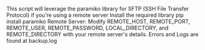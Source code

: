  This script will leverage the paramiko library for SFTP (SSH File Transfer Protocol) if you're using a remote server
Install the required library pip install paramiko
Remote Server: Modify REMOTE_HOST, REMOTE_PORT, REMOTE_USER, REMOTE_PASSWORD, LOCAL_DIRECTORY, and REMOTE_DIRECTORY with your remote server's details.
Errors and Logs are found at backup.log
